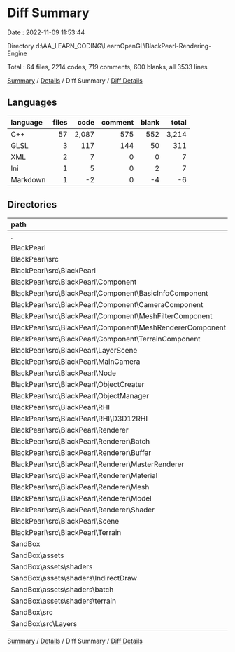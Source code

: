 # Diff Summary

Date : 2022-11-09 11:53:44

Directory d:\\AA_LEARN_CODING\\LearnOpenGL\\BlackPearl-Rendering-Engine

Total : 64 files,  2214 codes, 719 comments, 600 blanks, all 3533 lines

[Summary](results.md) / [Details](details.md) / Diff Summary / [Diff Details](diff-details.md)

## Languages
| language | files | code | comment | blank | total |
| :--- | ---: | ---: | ---: | ---: | ---: |
| C++ | 57 | 2,087 | 575 | 552 | 3,214 |
| GLSL | 3 | 117 | 144 | 50 | 311 |
| XML | 2 | 7 | 0 | 0 | 7 |
| Ini | 1 | 5 | 0 | 2 | 7 |
| Markdown | 1 | -2 | 0 | -4 | -6 |

## Directories
| path | files | code | comment | blank | total |
| :--- | ---: | ---: | ---: | ---: | ---: |
| . | 64 | 2,214 | 719 | 600 | 3,533 |
| BlackPearl | 55 | 1,946 | 541 | 498 | 2,985 |
| BlackPearl\\src | 54 | 1,940 | 541 | 498 | 2,979 |
| BlackPearl\\src\\BlackPearl | 53 | 1,937 | 541 | 498 | 2,976 |
| BlackPearl\\src\\BlackPearl\\Component | 7 | 71 | 63 | 30 | 164 |
| BlackPearl\\src\\BlackPearl\\Component\\BasicInfoComponent | 1 | 2 | 0 | 0 | 2 |
| BlackPearl\\src\\BlackPearl\\Component\\CameraComponent | 1 | 1 | 0 | 0 | 1 |
| BlackPearl\\src\\BlackPearl\\Component\\MeshFilterComponent | 1 | -9 | 54 | 12 | 57 |
| BlackPearl\\src\\BlackPearl\\Component\\MeshRendererComponent | 1 | -2 | 6 | 1 | 5 |
| BlackPearl\\src\\BlackPearl\\Component\\TerrainComponent | 2 | 78 | 3 | 17 | 98 |
| BlackPearl\\src\\BlackPearl\\LayerScene | 2 | 85 | -9 | -19 | 57 |
| BlackPearl\\src\\BlackPearl\\MainCamera | 2 | 8 | 0 | 1 | 9 |
| BlackPearl\\src\\BlackPearl\\Node | 4 | 72 | 7 | 14 | 93 |
| BlackPearl\\src\\BlackPearl\\ObjectCreater | 2 | 29 | 0 | 12 | 41 |
| BlackPearl\\src\\BlackPearl\\ObjectManager | 2 | 223 | 4 | 27 | 254 |
| BlackPearl\\src\\BlackPearl\\RHI | 2 | 0 | 0 | 0 | 0 |
| BlackPearl\\src\\BlackPearl\\RHI\\D3D12RHI | 2 | 0 | 0 | 0 | 0 |
| BlackPearl\\src\\BlackPearl\\Renderer | 24 | 1,442 | 470 | 434 | 2,346 |
| BlackPearl\\src\\BlackPearl\\Renderer\\Batch | 2 | 84 | 13 | 21 | 118 |
| BlackPearl\\src\\BlackPearl\\Renderer\\Buffer | 2 | 46 | 4 | 14 | 64 |
| BlackPearl\\src\\BlackPearl\\Renderer\\MasterRenderer | 8 | 1,170 | 415 | 364 | 1,949 |
| BlackPearl\\src\\BlackPearl\\Renderer\\Material | 1 | 0 | 0 | -2 | -2 |
| BlackPearl\\src\\BlackPearl\\Renderer\\Mesh | 3 | 65 | 9 | 10 | 84 |
| BlackPearl\\src\\BlackPearl\\Renderer\\Model | 2 | 2 | 7 | -2 | 7 |
| BlackPearl\\src\\BlackPearl\\Renderer\\Shader | 2 | 45 | 10 | 14 | 69 |
| BlackPearl\\src\\BlackPearl\\Scene | 2 | 10 | 0 | -1 | 9 |
| BlackPearl\\src\\BlackPearl\\Terrain | 2 | -10 | 0 | -4 | -14 |
| SandBox | 8 | 270 | 178 | 106 | 554 |
| SandBox\\assets | 3 | 117 | 144 | 50 | 311 |
| SandBox\\assets\\shaders | 3 | 117 | 144 | 50 | 311 |
| SandBox\\assets\\shaders\\IndirectDraw | 1 | 19 | 92 | 12 | 123 |
| SandBox\\assets\\shaders\\batch | 1 | -6 | 4 | 3 | 1 |
| SandBox\\assets\\shaders\\terrain | 1 | 104 | 48 | 35 | 187 |
| SandBox\\src | 3 | 147 | 34 | 54 | 235 |
| SandBox\\src\\Layers | 2 | 143 | 34 | 54 | 231 |

[Summary](results.md) / [Details](details.md) / Diff Summary / [Diff Details](diff-details.md)